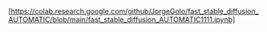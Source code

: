 [https://colab.research.google.com/github/JorgeGolo/fast_stable_diffusion_AUTOMATIC/blob/main/fast_stable_diffusion_AUTOMATIC1111.ipynb]
